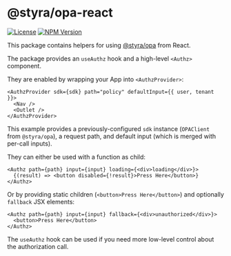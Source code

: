 # @styra/opa-react

[![License](https://img.shields.io/badge/License-Apache_2.0-blue.svg)](https://opensource.org/licenses/Apache-2.0)
[![NPM Version](https://img.shields.io/npm/v/%40styra%2Fopa-react?style=flat&color=%2324b6e0)](https://www.npmjs.com/package/@styra/opa-react)

This package contains helpers for using [@styra/opa](https://www.npmjs.com/package/@styra/opa) from React.

The package provides an `useAuthz` hook and a high-level `<Authz>` component.

They are enabled by wrapping your App into `<AuthzProvider>`:

```tsx
<AuthzProvider sdk={sdk} path="policy" defaultInput={{ user, tenant }}>
  <Nav />
  <Outlet />
</AuthzProvider>
```

This example provides a previously-configured `sdk` instance (`OPAClient` from `@styra/opa`), a request path, and default input (which is merged with per-call inputs).

They can either be used with a function as child:
```tsx
<Authz path={path} input={input} loading={<div>loading</div>}>
  {(result) => <button disabled={!result}>Press Here</button>}
</Authz>
```

Or by providing static children (`<button>Press Here</button>`) and optionally `fallback` JSX elements:
```tsx
<Authz path={path} input={input} fallback={<div>unauthorized</div>}>
  <button>Press Here</button>
</Authz>
```

The `useAuthz` hook can be used if you need more low-level control about the authorization call.
